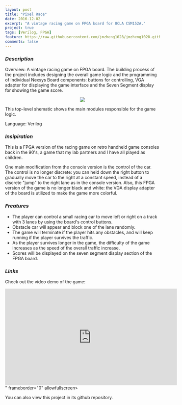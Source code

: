 ```yaml
---
layout: post
title: "Pixel Race"
date: 2016-12-02
excerpt: "A vintage racing game on FPGA board for UCLA CSM152A."
project: true
tags: [Verilog, FPGA]
feature: https://raw.githubusercontent.com/jmzheng1028/jmzheng1028.github.io/master/assets/img/PR.PNG
comments: false
---
```




### *Description*
Overview: A vintage racing game on FPGA board. The building process of the project includes designing the overall game logic and the programming of individual Nexsys Board components: buttons for controlling, VGA adapter for displaying the game interface and the Seven Segment display for showing the game score. 

<figure>
	<center><img src="https://raw.githubusercontent.com/jmzheng1028/jmzheng1028.github.io/master/assets/img/Pixel_race_schematic.png"></center></figure>
This top-level shematic shows the main modules responsible for the game logic.

Language: Verilog


### *Insipiration*
This is a FPGA version of the racing game on retro handheld game consoles back in the 90's, a game that my lab partners and I have all played as children. 

One main modification from the console version is the control of the car. The control is no longer discrete: you can held down the right button to gradually move the car to the right at a constant speed, instead of a discrete "jump" to the right lane as in the console version. Also, this FPGA version of the game is no longer black and white: the VGA display adapter of the board is utilized to make the game more colorful.

### *Freatures*
* The player can control a small racing car to move left or right on a track with 3 lanes by using the board's control buttons. 
* Obstacle car will appear and block one of the lane randomly.
* The game will terminate if the player hits any obstacles, and will keep running if the player survives the traffic.
* As the player survives longer in the game, the difficulty of the game increases as the speed of the overall traffic increase. 
* Scores will be displayed on the seven segment display section of the FPGA board.


### *Links*
Check out the video demo of the game: 
<iframe width="560" height="315" src="https://www.youtube.com/embed/-wsM9rczjNI?rel=0&amp;showinfo=0" frameborder="0" allowfullscreen></iframe>" frameborder="0" allowfullscreen></iframe>

You can also view this project in its github repository.
